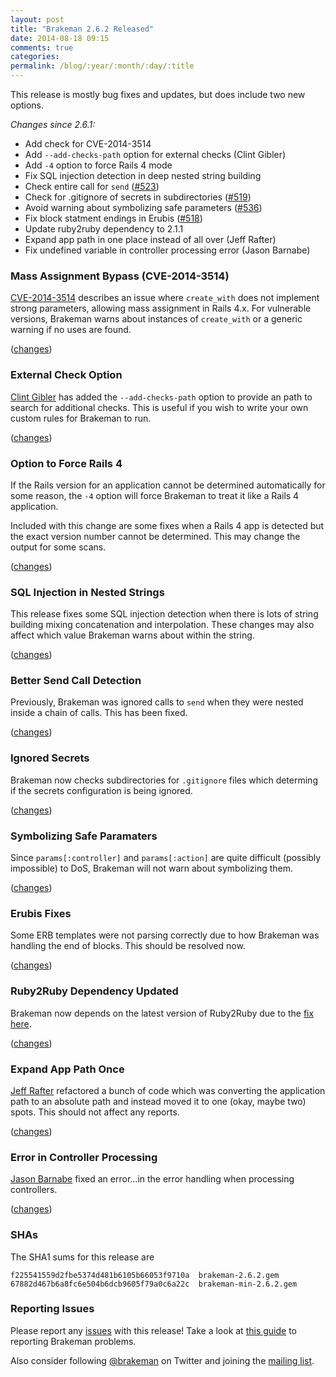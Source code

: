 ```yaml
---
layout: post
title: "Brakeman 2.6.2 Released"
date: 2014-08-18 09:15
comments: true
categories:
permalink: /blog/:year/:month/:day/:title
---
```


This release is mostly bug fixes and updates, but does include two new options.

*Changes since 2.6.1:*

* Add check for CVE-2014-3514
* Add `--add-checks-path` option for external checks (Clint Gibler)
* Add `-4` option to force Rails 4 mode
* Fix SQL injection detection in deep nested string building
* Check entire call for `send` ([#523](https://github.com/presidentbeef/brakeman/issues/523))
* Check for .gitignore of secrets in subdirectories ([#519](https://github.com/presidentbeef/brakeman/issues/519))
* Avoid warning about symbolizing safe parameters ([#536](https://github.com/presidentbeef/brakeman/issues/536))
* Fix block statment endings in Erubis ([#518](https://github.com/presidentbeef/brakeman/issues/518))
* Update ruby2ruby dependency to 2.1.1
* Expand app path in one place instead of all over (Jeff Rafter)
* Fix undefined variable in controller processing error (Jason Barnabe)

### Mass Assignment Bypass (CVE-2014-3514)

[CVE-2014-3514](https://groups.google.com/d/msg/rubyonrails-security/M4chq5Sb540/CC1Fh0Y_NWwJ) describes an issue where  `create_with` does not implement strong parameters, allowing mass assignment in Rails 4.x. For vulnerable versions, Brakeman warns about instances of `create_with` or a generic warning if no uses are found.

([changes](https://github.com/presidentbeef/brakeman/pull/540))

### External Check Option

[Clint Gibler](https://github.com/clintgibler) has added the `--add-checks-path` option to provide an path to search for additional checks. This is useful if you wish to write your own custom rules for Brakeman to run.

([changes](https://github.com/presidentbeef/brakeman/pull/532))

### Option to Force Rails 4

If the Rails version for an application cannot be determined automatically for some reason, the `-4` option will force Brakeman to treat it like a Rails 4 application.

Included with this change are some fixes when a Rails 4 app is detected but the exact version number cannot be determined. This may change the output for some scans.

([changes](https://github.com/presidentbeef/brakeman/pull/527))

### SQL Injection in Nested Strings

This release fixes some SQL injection detection when there is lots of string building mixing concatenation and interpolation. These changes may also affect which value Brakeman warns about within the string.

([changes](https://github.com/presidentbeef/brakeman/pull/528))

### Better Send Call Detection

Previously, Brakeman was ignored calls to `send` when they were nested inside a chain of calls. This has been fixed.

([changes](https://github.com/presidentbeef/brakeman/pull/524))

### Ignored Secrets

Brakeman now checks subdirectories for `.gitignore` files which determing if the secrets configuration is being ignored.

([changes](https://github.com/presidentbeef/brakeman/pull/521))

### Symbolizing Safe Paramaters

Since `params[:controller]` and `params[:action]` are quite difficult (possibly impossible) to DoS, Brakeman will not warn about symbolizing them.

([changes](https://github.com/presidentbeef/brakeman/pull/538))

### Erubis Fixes

Some ERB templates were not parsing correctly due to how Brakeman was handling the end of blocks. This should be resolved now.

([changes](https://github.com/presidentbeef/brakeman/pull/520))

### Ruby2Ruby Dependency Updated

Brakeman now depends on the latest version of Ruby2Ruby due to the [fix here](https://github.com/seattlerb/ruby2ruby/commit/a1576d12cb1e5e379875548abfd441c6e3095f4a).

([changes](https://github.com/presidentbeef/brakeman/pull/537))

### Expand App Path Once

[Jeff Rafter]() refactored a bunch of code which was converting the application path to an absolute path and instead moved it to one (okay, maybe two) spots. This should not affect any reports.

([changes](https://github.com/presidentbeef/brakeman/pull/534))

### Error in Controller Processing

[Jason Barnabe](https://github.com/JasonBarnabe) fixed an error...in the error handling when processing controllers.

([changes](https://github.com/presidentbeef/brakeman/pull/517))

### SHAs

The SHA1 sums for this release are

    f225541559d2fbe5374d481b6105b66053f9710a  brakeman-2.6.2.gem
    67882d467b6a8fc6e504b6dcb9605f79a0c6a22c  brakeman-min-2.6.2.gem

### Reporting Issues

Please report any [issues](https://github.com/presidentbeef/brakeman/issues) with this release! Take a look at [this guide](https://github.com/presidentbeef/brakeman/wiki/How-to-Report-a-Brakeman-Issue) to reporting Brakeman problems.

Also consider following [@brakeman](https://twitter.com/brakeman) on Twitter and joining the [mailing list](http://brakemanscanner.org/contact/). 
